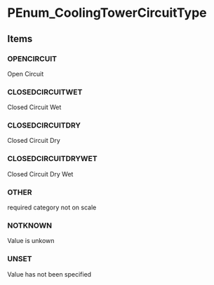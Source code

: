 # PEnum_CoolingTowerCircuitType


<!-- end of short definition -->
## Items

### OPENCIRCUIT
Open Circuit

### CLOSEDCIRCUITWET
Closed Circuit Wet

### CLOSEDCIRCUITDRY
Closed Circuit Dry

### CLOSEDCIRCUITDRYWET
Closed Circuit Dry Wet

### OTHER
required category not on scale

### NOTKNOWN
Value is unkown

### UNSET
Value has not been specified
